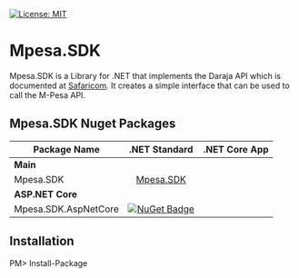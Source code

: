 [![License: MIT](https://img.shields.io/badge/License-MIT-yellow.svg)](LICENSE)
# Mpesa.SDK
Mpesa.SDK is a Library for .NET that implements the Daraja API which is documented at [Safaricom](https://developer.safaricom.co.ke/docs). It creates a simple interface that can be used to call the M-Pesa API.

Mpesa.SDK Nuget Packages
------------------------

| Package Name | .NET Standard | .NET Core App |
| ------------ | :-----------: | :-----------: |
| **Main** |
| Mpesa.SDK | [Mpesa.SDK](https://www.nuget.org/packages/Mpesa.SDK) |
| **ASP.NET Core** |
| Mpesa.SDK.AspNetCore | [![NuGet Badge](https://buildstats.info/nuget/Mpesa.SDK)](https://www.nuget.org/packages/Mpesa.SDK.AspNetCore) |

## Installation
PM> Install-Package 
